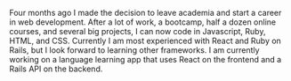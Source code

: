 Four months ago I made the decision to leave academia and start a career in web development. After a lot of work, a bootcamp, half a dozen online courses, and several big projects, I can now code in Javascript, Ruby, HTML, and CSS. Currently I am most experienced with React and Ruby on Rails, but I look forward to learning other frameworks. I am currently working on a language learning app that uses React on the frontend and a Rails API on the backend.
